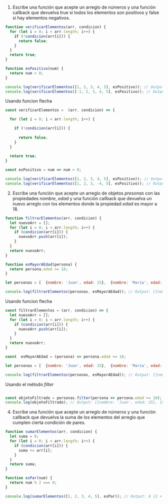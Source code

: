1. Escribe una función que acepte un arreglo de números y una función callback que devuelva true si todos los elementos son positivos
 y false si hay elementos negativos.
```js
function verificarElementos(arr, condicion) {
  for (let i = 0; i < arr.length; i++) {
    if (!condicion(arr[i])) {
      return false;
    }
  }
  return true;
}

function esPositivo(num) {
  return num > 0;
}

console.log(verificarElementos([1, 2, 3, 4, 5], esPositivo)); // Output: true
console.log(verificarElementos([-1, 2, 3, 4, 5], esPositivo)); // Output: false

```
Usando funcion flecha
```js
const verificarElementos =  (arr, condicion) => {

  for (let i = 0; i < arr.length; i++) {

    if (!condicion(arr[i])) {
    
      return false;
    }
  }
 
  return true;
}

const esPositivo = num => num > 0;

console.log(verificarElementos([1, 2, 3, 4, 5], esPositivo)); // Output: true
console.log(verificarElementos([1, 2, 3, -4, 5], esPositivo)); // Output: false
```
2. Escribe una función que acepte un arreglo de objetos *presonas* con las propiedades *nombre*, *edad* y una función callback que devuelva un nuevo arreglo con los elementos donde la propiedad *edad* es mayor a 18.

```js
function filtrarElementos(arr, condicion) {
  let nuevoArr = [];
  for (let i = 0; i < arr.length; i++) {
    if (condicion(arr[i])) {
      nuevoArr.push(arr[i]);
    }
  }
  return nuevoArr;
}

function esMayorAEdad(persona) {
  return persona.edad >= 18;
}

let personas = [  {nombre: 'Juan', edad: 25},  {nombre: 'María', edad: 15},  {nombre: 'Pedro', edad: 20},  {nombre: 'Lucía', edad: 17}];

console.log(filtrarElementos(personas, esMayorAEdad)); // Output: [{nombre: 'Juan', edad: 25}, {nombre: 'Pedro', edad: 20}]

```
Usando funcion flecha
```js
const filtrarElementos = (arr, condicion) => {
  let nuevoArr = [];
  for (let i = 0; i < arr.length; i++) {
    if (condicion(arr[i])) {
      nuevoArr.push(arr[i]);
    }
  }
  return nuevoArr;
}

const  esMayorAEdad = (persona) => persona.edad >= 18;

let personas = [  {nombre: 'Juan', edad: 25},  {nombre: 'María', edad: 15},  {nombre: 'Pedro', edad: 20},  {nombre: 'Lucía', edad: 17}];

console.log(filtrarElementos(personas, esMayorAEdad)); // Output: [{nombre: 'Juan', edad: 25}, {nombre: 'Pedro', edad: 20}]
```
Usando el método *filter*
```js

const objetoFiltrado = personas.filter(persona => persona.edad >= 18);
console.log(objetoFiltrado); // Output: [{nombre: 'Juan', edad: 25}, {nombre: 'Pedro', edad: 20}]
```

4. Escribe una función que acepte un arreglo de números y una función callback que devuelva la suma de los elementos del arreglo que cumplen cierta condición de pares.

```js
function sumarElementos(arr, condicion) {
  let suma = 0;
  for (let i = 0; i < arr.length; i++) {
    if (condicion(arr[i])) {
      suma += arr[i];
    }
  }
  return suma;
}

function esPar(num) {
  return num % 2 === 0;
}

console.log(sumarElementos([1, 2, 3, 4, 5], esPar)); // Output: 6 (2 + 4)

```



